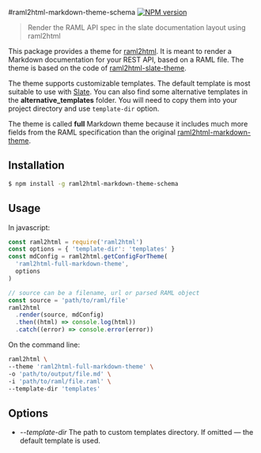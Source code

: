 #raml2html-markdown-theme-schema [![NPM version][npm-image]][npm-url]

> Render the RAML API spec in the slate documentation layout using raml2html

This package provides a theme for [raml2html](https://github.com/raml2html/raml2html). It is meant to render a Markdown documentation for your REST API, based on a RAML file.
The theme is based on the code of [raml2html-slate-theme](https://github.com/wdullaer/raml2html-slate-theme).

The theme supports customizable templates. The default template is most suitable to use with [Slate](https://github.com/slatedocs/slate). You can also find some alternative templates in the **alternative_templates** folder. You will need to copy them into your project directory and use `template-dir` option.

The theme is called **full** Markdown theme because it includes much more fields from the RAML specification than the original [raml2html-markdown-theme](https://www.npmjs.com/package/raml2html-markdown-theme).

## Installation

```sh
$ npm install -g raml2html-markdown-theme-schema
```

## Usage

In javascript:

```js
const raml2html = require('raml2html')
const options = { 'template-dir': 'templates' }
const mdConfig = raml2html.getConfigForTheme(
  'raml2html-full-markdown-theme',
  options
)

// source can be a filename, url or parsed RAML object
const source = 'path/to/raml/file'
raml2html
  .render(source, mdConfig)
  .then((html) => console.log(html))
  .catch((error) => console.error(error))
```

On the command line:

```bash
raml2html \
--theme 'raml2html-full-markdown-theme' \
-o 'path/to/output/file.md' \
-i 'path/to/raml/file.raml' \
--template-dir 'templates'
```

## Options

- _--template-dir_ The path to custom templates directory. If omitted — the default template is used.

[npm-image]: https://badge.fury.io/js/raml2html-full-markdown-theme.svg
[npm-url]: https://npmjs.org/package/raml2html-full-markdown-theme
